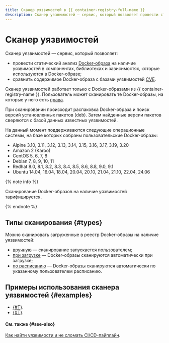 ```yaml
---
title: Сканер уязвимостей в {{ container-registry-full-name }}
description: Сканер уязвимостей — сервис, который позволяет провести статический анализ Docker-образа на наличие уязвимостей, а также сравнить содержимое Docker-образа с базами уязвимостей CVE.
---
```


# Сканер уязвимостей


Сканер уязвимостей — сервис, который позволяет:
* провести статический анализ [Docker-образа](docker-image.md) на наличие уязвимостей в компонентах, библиотеках и зависимостях, которые используются в Docker-образе;
* сравнить содержимое Docker-образа с базами уязвимостей [CVE](https://cve.mitre.org/).

Сканер уязвимостей работает только с Docker-образами из {{ container-registry-name }}. Пользователь может сканировать те Docker-образы, на которые у него есть [права](../security/index.md).

При сканировании происходит распаковка Docker-образа и поиск версий установленных пакетов (deb). Затем найденные версии пакетов сверяются с базой данных известных уязвимостей.

На данный момент поддерживаются следующие операционные системы, на базе которых собраны пользовательские Docker-образы:
* Alpine 3.10, 3.11, 3.12, 3.13, 3.14, 3.15, 3.16, 3.17, 3.19, 3.20
* Amazon 2 (Karoo)
* CentOS 5, 6, 7, 8
* Debian 7, 8, 9, 10, 11
* Redhat 8.0, 8.1, 8.2, 8.3, 8.4, 8.5, 8.6, 8.8, 9.0, 9.1
* Ubuntu 14.04, 16.04, 18.04, 20.04, 20.10, 21.04, 21.10, 22.04, 24.06

{% note info %}

Сканирование Docker-образов на наличие уязвимостей [тарифицируется](../pricing.md#scanner).

{% endnote %}

## Типы сканирования {#types}

Можно сканировать загруженные в реестр Docker-образы на наличие уязвимостей:
* [вручную](../operations/scanning-docker-image.md#manual) — сканирование запускается пользователем;
* [при загрузке](../operations/scanning-docker-image.md#automatically) — Docker-образы сканируются автоматически при загрузке;
* [по расписанию](../operations/scanning-docker-image.md#scheduled) — Docker-образы сканируются автоматически по указанному пользователем расписанию.

## Примеры использования сканера уязвимостей {#examples}

* [{#T}](../tutorials/cr-scanner-with-k8s-and-gitlab.md).
* [{#T}](../tutorials/image-storage.md).


#### См. также {#see-also}

[Как найти уязвимости и не сломать CI/CD-пайплайн](/blog/posts/2023/04/vulnerability-scanner-and-yandex-container-registry).
